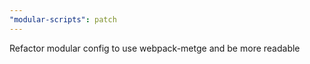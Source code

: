```yaml
---
"modular-scripts": patch
---
```


Refactor modular config to use webpack-metge and be more readable
